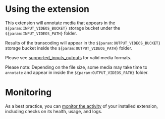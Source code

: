 # Using the extension

This extension will annotate media that appears in the `${param:INPUT_VIDEOS_BUCKET}` storage bucket under the `${param:INPUT_VIDEOS_PATH}` folder.

Results of the transcoding will appear in the `${param:OUTPUT_VIDEOS_BUCKET}` storage bucket inside the `${param:OUTPUT_VIDEOS_PATH}` folder.

Please see [supported_inputs_outputs](https://cloud.google.com/video-intelligence/docs/supported-formats) for valid media formats.

Please note: Depending on the file size, some media may take time to `annotate` and appear in inside the `${param:OUTPUT_VIDEOS_PATH}` folder.

<!-- We recommend keeping the following section to explain how to monitor extensions with Firebase -->

# Monitoring

As a best practice, you can [monitor the activity](https://firebase.google.com/docs/extensions/manage-installed-extensions#monitor) of your installed extension, including checks on its health, usage, and logs.
